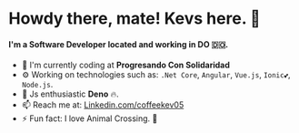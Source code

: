 # Howdy there, mate! Kevs here. 👋

#### I'm a Software Developer located and working in DO 🇩🇴.

- 🏢 I'm currently coding at **Progresando Con Solidaridad**
- ⚙️ Working on technologies such as: `.Net Core`, `Angular`, `Vue.js`, `Ionic💕`, `Node.js`.
- 🌱 Js enthusiastic  **Deno** 🔥.
- 📫 Reach me at: [Linkedin.com/coffeekev05](https://www.linkedin.com/in/kevinhernandez05/)
- ⚡️ Fun fact: I love Animal Crossing. 🦝



